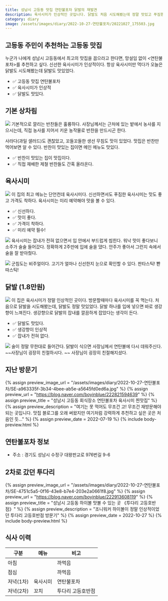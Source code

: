 ```yaml
---
title: 성남시 고등동 맛집 연탄불포차 닭발의 재발견
description: 육사시미가 인상적인 곳입니다. 닭발도 처음 시도해봤는데 정말 맛있고 푸짐했습니다. 
category: diary
image: /assets/images/diary/2022-10-27-연탄불포차/20221027_175503.jpg
---
```


고등동 주민이 추천하는 고등동 맛집
---


누군가 나에게 성남시 고등동에서 최고의 맛집을 꼽으라고 한다면, 
망설임 없이 <연탄불포차>를 추천하고 싶다. 
신선한 육사시미가 인상적이다. 
항상 육사시미만 먹다가 오늘은 닭발도 시도해봤는데 닭발도 맛있었다. 


- ✅ 고등동 맛집 연탄불포차
- ✅ 육사시미가 인상적
- ✅ 닭발도 맛있다. 


기본 상차림
---
![](/assets/images/diary/2022-10-27-연탄불포차/20221027_174403.jpg)
기본적으로 깔리는 반찬들은 훌륭하다. 
사장님께서는 근처에 있는 밭에서 농사를 지으시는데, 
직접 농사를 지어서 키운 농작물로 반찬을 만드시곤 한다. 


사라다(과일 샐러드)도 괜찮았고, 꼬들꼬들한 생선 무침도 맛이 있었다. 
맛집은 반찬만 먹어보면 알 수 있다. 
반찬이 맛있는 집이면 메인 메뉴도 맛있다. 


- ✅ 반찬이 맛있는 집이 맛집이다. 
- ✅ 직접 재배한 제철 반찬들도 간혹 올라온다. 


육사시미
---
![](/assets/images/diary/2022-10-27-연탄불포차/20221027_174516.jpg)
이 집의 최고 메뉴는 단언컨데 육사시미다. 
신선하면서도 푸짐한 육사시미는 맛도 좋고 가격도 착하다. 
육사시미는 미리 예약해야 맛을 볼 수 있다. 


- ✅ 신선하다. 
- ✅ 맛이 좋다. 
- ✅ 가격이 착하다.
- ✅ 미리 예약 필수! 


![](/assets/images/diary/2022-10-27-연탄불포차/20221027_174521.jpg)
육사시미는 잡내가 전혀 없으면서 입 안에서 부드럽게 씹힌다. 
워낙 맛이 좋다보니 소주가 술술 들어갔다. 
정확하게 2주만에 입에 술을 댔다. 
안주가 좋아서 그런지 속에서 술을 잘 받아줬다. 


![](/assets/images/diary/2022-10-27-연탄불포차/20221027_175230.jpg)
군침도는 비주얼이다. 
고기가 얼마나 신선한지 눈으로 확인할 수 있다. 
판타스틱! 뽠따스틱! 


닭발 (1.8만원)
---
![](/assets/images/diary/2022-10-27-연탄불포차/20221027_175503.jpg)
이 집은 육사시미가 정말 인상적인 곳이다. 
방문할때마다 육사시미를 꼭 먹는다. 
처음으로 닭발을 시도해봤는데, 닭발도 정말 맛있었다. 
닭발 하나를 입에 넣으면 바로 생강향이 느껴진다. 
생강향으로 닭발의 잡내를 깔끔하게 잡았다는 생각이 든다. 

- ✅ 닭발도 맛있다. 
- ✅ 생강향이 인상적 
- ✅ 잡내가 전혀 없다. 


![](/assets/images/diary/2022-10-27-연탄불포차/20221027_175553.jpg)
술이 정말 무한대로 들어간다. 
닭발이 식으면 사장님께서 연탄불에 다시 데워주신다. 
~~사장님이 굉장히 친절하시다. ~~
사장님이 굉장히 친절해지셨다. 


지난 방문기
---
{% assign preview_image_url = "/assets/images/diary/2022-10-27-연탄불포차/SE-a963335f-3b34-4bee-ab5e-a5645fd0ed6a.jpg" %}
{% assign preview_url = "https://blog.naver.com/boyinblue/222821594639" %}
{% assign preview_title = "성남시 고등동 회식장소 연탄불포차 육사시미 찐맛집" %}
{% assign preview_description = "여기는 못 먹어도 무조건 고! 무조건 재방문해야 되는 곳입니다. 맛집 블로그를 오래 써왔지만 여기처럼 강력하게 추천하고 싶은 곳은 처음인 듯..." %}
{% assign preview_date = 2022-07-19 %}
{% include body-preview.html %}



연탄불포차 정보
---
- 주소 : 경기도 성남시 수정구 대왕판교로 976번길 9-6


2차로 갔던 투다리
---
{% assign preview_image_url = "/assets/images/diary/2022-10-27-연탄불포차/SE-4751c5a5-0f16-43e8-b7e4-203e2a0661f8.jpg" %}
{% assign preview_url = "https://blog.naver.com/boyinblue/222913608119" %}
{% assign preview_title = "성남시 고등동 하이볼 맛볼 수 있는 곳 《투다리 고등호반점》" %}
{% assign preview_description = "조니워커 하이볼이 정말 인상적이었던 투다리 고등호반점 방문기" %}
{% assign preview_date = 2022-10-27 %}
{% include body-preview.html %}


식사 이력
---

|구분|메뉴|비고|
|---|---|---|
|아침|   |까먹음|
|점심|   |까먹음|
|저녁(1차)|육사시미|연탄불포차|
|저녁(2차)|꼬치|투다리 고등호반점|


